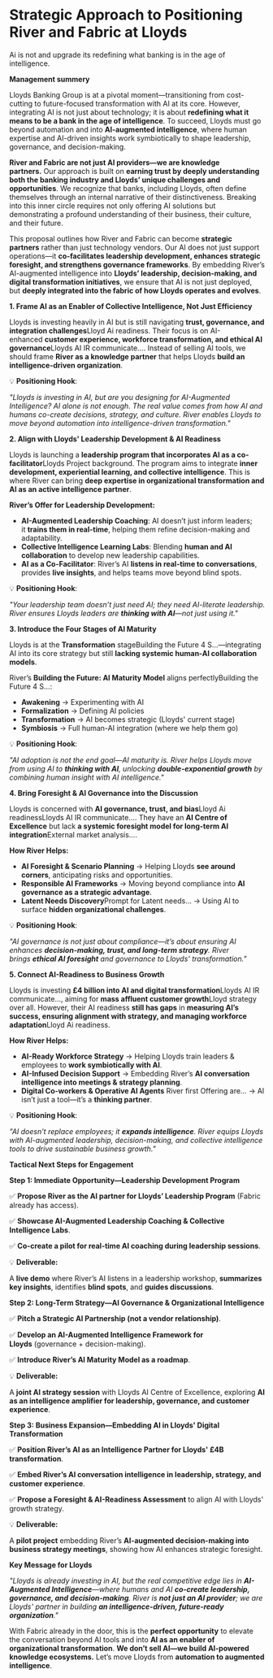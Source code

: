 # Strategic Approach to Positioning River and Fabric at Lloyds

Ai is not and upgrade its redefining what banking is in the age of intelligence.

**Management summery**

Lloyds Banking Group is at a pivotal moment—transitioning from cost-cutting to future-focused transformation with AI at its core. However, integrating AI is not just about technology; it is about **redefining what it means to be a bank in the age of intelligence**. To succeed, Lloyds must go beyond automation and into **AI-augmented intelligence**, where human expertise and AI-driven insights work symbiotically to shape leadership, governance, and decision-making.

**River and Fabric are not just AI providers—we are knowledge partners.** Our approach is built on **earning trust by deeply understanding both the banking industry and Lloyds’ unique challenges and opportunities**. We recognize that banks, including Lloyds, often define themselves through an internal narrative of their distinctiveness. Breaking into this inner circle requires not only offering AI solutions but demonstrating a profound understanding of their business, their culture, and their future.

This proposal outlines how River and Fabric can become **strategic partners** rather than just technology vendors. Our AI does not just support operations—it **co-facilitates leadership development, enhances strategic foresight, and strengthens governance frameworks**. By embedding River’s AI-augmented intelligence into **Lloyds’ leadership, decision-making, and digital transformation initiatives**, we ensure that AI is not just deployed, but **deeply integrated into the fabric of how Lloyds operates and evolves**.

**1. Frame AI as an Enabler of Collective Intelligence, Not Just Efficiency**

Lloyds is investing heavily in AI but is still navigating **trust, governance, and integration challenges**Lloyd Ai readiness. Their focus is on AI-enhanced **customer experience, workforce transformation, and ethical AI governance**Lloyds AI IR communicate…. Instead of selling AI tools, we should frame **River as a knowledge partner** that helps Lloyds **build an intelligence-driven organization**.

💡 **Positioning Hook**:

*"Lloyds is investing in AI, but are you designing for AI-Augmented Intelligence? AI alone is not enough. The real value comes from how AI and humans co-create decisions, strategy, and culture. River enables Lloyds to move beyond automation into intelligence-driven transformation."*

**2. Align with Lloyds' Leadership Development & AI Readiness**

Lloyds is launching a **leadership program that incorporates AI as a co-facilitator**Lloyds Project background. The program aims to integrate **inner development, experiential learning, and collective intelligence**. This is where River can bring **deep expertise in organizational transformation and AI as an active intelligence partner**.

**River’s Offer for Leadership Development:**

- **AI-Augmented Leadership Coaching**: AI doesn’t just inform leaders; it **trains them in real-time**, helping them refine decision-making and adaptability.
- **Collective Intelligence Learning Labs**: Blending **human and AI collaboration** to develop new leadership capabilities.
- **AI as a Co-Facilitator**: River’s AI **listens in real-time to conversations**, provides **live insights**, and helps teams move beyond blind spots.

💡 **Positioning Hook**:

*"Your leadership team doesn’t just need AI; they need AI-literate leadership. River ensures Lloyds leaders are **thinking with AI**—not just using it."*

**3. Introduce the Four Stages of AI Maturity**

Lloyds is at the **Transformation** stageBuilding the Future 4 S…—integrating AI into its core strategy but still **lacking systemic human-AI collaboration models**.

River’s **Building the Future: AI Maturity Model** aligns perfectlyBuilding the Future 4 S…:

- **Awakening** → Experimenting with AI
- **Formalization** → Defining AI policies
- **Transformation** → AI becomes strategic (Lloyds' current stage)
- **Symbiosis** → Full human-AI integration (where we help them go)

💡 **Positioning Hook**:

*"AI adoption is not the end goal—AI maturity is. River helps Lloyds move from using AI to **thinking with AI**, unlocking **double-exponential growth** by combining human insight with AI intelligence."*

**4. Bring Foresight & AI Governance into the Discussion**

Lloyds is concerned with **AI governance, trust, and bias**Lloyd Ai readinessLloyds AI IR communicate…. They have an **AI Centre of Excellence** but lack **a systemic foresight model for long-term AI integration**External market analysis….

**How River Helps:**

- **AI Foresight & Scenario Planning** → Helping Lloyds **see around corners**, anticipating risks and opportunities.
- **Responsible AI Frameworks** → Moving beyond compliance into **AI governance as a strategic advantage**.
- **Latent Needs Discovery**Prompt for Latent needs… → Using AI to surface **hidden organizational challenges**.

💡 **Positioning Hook**:

*"AI governance is not just about compliance—it’s about ensuring AI enhances **decision-making, trust, and long-term strategy**. River brings **ethical AI foresight** and governance to Lloyds' transformation."*

**5. Connect AI-Readiness to Business Growth**

Lloyds is investing **£4 billion into AI and digital transformation**Lloyds AI IR communicate…, aiming for **mass affluent customer growth**Lloyd strategy over all. However, their AI readiness **still has gaps** in **measuring AI’s success, ensuring alignment with strategy, and managing workforce adaptation**Lloyd Ai readiness.

**How River Helps:**

- **AI-Ready Workforce Strategy** → Helping Lloyds train leaders & employees to **work symbiotically with AI**.
- **AI-Infused Decision Support** → Embedding River’s **AI conversation intelligence into meetings & strategy planning**.
- **Digital Co-workers & Operative AI Agents** River first Offering are… → AI isn’t just a tool—it’s a **thinking partner**.

💡 **Positioning Hook**:

*"AI doesn’t replace employees; it **expands intelligence**. River equips Lloyds with AI-augmented leadership, decision-making, and collective intelligence tools to drive sustainable business growth."*

**Tactical Next Steps for Engagement**

**Step 1: Immediate Opportunity—Leadership Development Program**

✅ **Propose River as the AI partner for Lloyds’ Leadership Program** (Fabric already has access).

✅ **Showcase AI-Augmented Leadership Coaching & Collective Intelligence Labs**.

✅ **Co-create a pilot for real-time AI coaching during leadership sessions**.

💡 **Deliverable:**

A **live demo** where River’s AI listens in a leadership workshop, **summarizes key insights**, identifies **blind spots**, and **guides discussions**.

**Step 2: Long-Term Strategy—AI Governance & Organizational Intelligence**

✅ **Pitch a Strategic AI Partnership (not a vendor relationship)**.

✅ **Develop an AI-Augmented Intelligence Framework for Lloyds** (governance + decision-making).

✅ **Introduce River’s AI Maturity Model as a roadmap**.

💡 **Deliverable:**

A **joint AI strategy session** with Lloyds AI Centre of Excellence, exploring **AI as an intelligence amplifier for leadership, governance, and customer experience**.

**Step 3: Business Expansion—Embedding AI in Lloyds' Digital Transformation**

✅ **Position River’s AI as an Intelligence Partner for Lloyds' £4B transformation**.

✅ **Embed River’s AI conversation intelligence in leadership, strategy, and customer experience**.

✅ **Propose a Foresight & AI-Readiness Assessment** to align AI with Lloyds' growth strategy.

💡 **Deliverable:**

A **pilot project** embedding River’s **AI-augmented decision-making into business strategy meetings**, showing how AI enhances strategic foresight.

**Key Message for Lloyds**

*"Lloyds is already investing in AI, but the real competitive edge lies in **AI-Augmented Intelligence**—where humans and AI **co-create leadership, governance, and decision-making**. River is **not just an AI provider**; we are Lloyds' partner in building **an intelligence-driven, future-ready organization**."*

With Fabric already in the door, this is the **perfect opportunity** to elevate the conversation beyond AI tools and into **AI as an enabler of organizational transformation**. **We don’t sell AI—we build AI-powered knowledge ecosystems.** Let’s move Lloyds from **automation to augmented intelligence**.